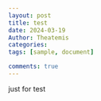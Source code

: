 ```yaml
---
layout: post
title: test
date: 2024-03-19
Author: Theatemis
categories: 
tags: [sample, document]

comments: true
--- 
```


just for test